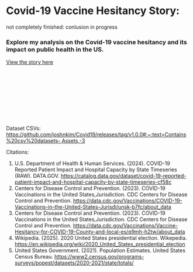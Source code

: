 <h1>Covid-19 Vaccine Hesitancy Story:</h1>

not completely finished: conlusion in progress 

<h3>Explore my analysis on the Covid-19 vaccine hesitancy and its impact on public health in the US.</h3>

[View the story here](https://joshnkim.github.io/Covid19/)



<br></br>
<br></br>
<br></br>
<br></br>



Dataset CSVs: 
https://github.com/joshnkim/Covid19/releases/tag/v1.0.0#:~:text=Contains%20csv%20datasets-,Assets,-3

Citations: 

1. U.S. Department of Health & Human Services. (2024). COVID-19 Reported Patient Impact and Hospital Capacity by State Timeseries (RAW). DATA.GOV. https://catalog.data.gov/dataset/covid-19-reported-patient-impact-and-hospital-capacity-by-state-timeseries-cf58c
2. Centers for Disease Control and Prevention. (2023). COVID-19 Vaccinations in the United States,Jurisdiction. CDC Centers for Disease Control and Prevention. https://data.cdc.gov/Vaccinations/COVID-19-Vaccinations-in-the-United-States-Jurisdi/unsk-b7fc/about_data
3. Centers for Disease Control and Prevention. (2023). COVID-19 Vaccinations in the United States,Jurisdiction. CDC Centers for Disease Control and Prevention. https://data.cdc.gov/Vaccinations/Vaccine-Hesitancy-for-COVID-19-County-and-local-es/q9mh-h2tw/about_data
4. Wikipedia. (2025). 2020 United States presidential election. Wikepedia. https://en.wikipedia.org/wiki/2020_United_States_presidential_election
5. United States Government. (2021). Population Estimates. United States Census Bureau. https://www2.census.gov/programs-surveys/popest/datasets/2020-2021/state/totals/
   
